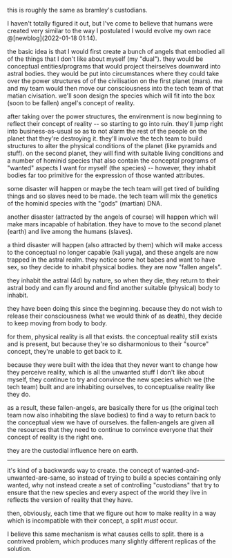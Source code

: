 
this is roughly the same as bramley's custodians.

I haven't totally figured it out, but I've come to believe that humans were created very similar to the way I postulated I would evolve my own race @[newblog](2022-01-18 01:14).

the basic idea is that I would first create a bunch of angels that embodied all of the things that I don't like about myself (my "dual"). they would be conceptual entities/programs that would project theirselves downward into astral bodies. they would be put into circumstances where they could take over the power structures of of the civilisation on the first planet (mars). me and my team would then move our consciousness into the tech team of that matian civisation. we'll soon design the species which will fit into the box (soon to be fallen) angel's concept of reality.

after taking over the power structures, the envirenment is now beginning to reflect their concept of reality -- so starting to go into ruin. they'll jump right into business-as-usual so as to not alarm the rest of the people on the planet that they're destroying it. they'll involve the tech team to build structures to alter the physical conditions of the planet (like pyramids and stuff). on the second planet, they will find with suitable living conditions and a number of hominid species that also contain the conceptal programs of "wanted" aspects I want for myself (the species) -- however, they inhabit bodies far too primitive for the expression of those wanted attributes.

some disaster will happen or maybe the tech team will get tired of building things and so slaves need to be made. the tech team will mix the genetics of the hominid species with the "gods" (martian) DNA.

another disaster (attracted by the angels of course) will happen which will make mars incapable of habitation. they have to move to the second planet (earth) and live among the humans (slaves).

a third disaster will happen (also attracted by them) which will make access to the conceptual no longer capable (kali yuga), and these angels are now trapped in the astral realm. they notice some hot babes and want to have sex, so they decide to inhabit physical bodies. they are now "fallen angels".

they inhabit the astral (4d) by nature, so when they die, they return to their astral body and can fly around and find another suitable (physical) body to inhabit.

they have been doing this since the beginning. because they do not wish to release their consciousness (what we would think of as death), they decide to keep moving from body to body.

for them, physical reality is all that exists. the conceptual reality still exists and is present, but because they're so disharmonious to their "source" concept, they're unable to get back to it.

because they were built with the idea that they never want to change how they perceive reality, which is all the unwanted stuff I don't like about myself, they continue to try and convince the new species which we (the tech team) built and are inhabiting ourselves, to conceptualise reality like they do.

as a result, these fallen-angels, are basically there for us (the original tech team now also inhabiting the slave bodies) to find a way to return back to the conceptual view we have of ourselves. the fallen-angels are given all the resources that they need to continue to convince everyone that their concept of reality is the right one.

they are the custodial influence here on earth.

---

it's kind of a backwards way to create. the concept of wanted-and-unwanted-are-same, so instead of trying to build a species containing only wanted, why not instead create a set of controlling "custodians" that try to ensure that the new species and every aspect of the world they live in reflects the version of reality that they have.

then, obviously, each time that we figure out how to make reality in a way which is incompatible with their concept, a split *must* occur.

I believe this same mechanism is what causes cells to split. there is a contrived problem, which produces many slightly different replicas of the solution.

